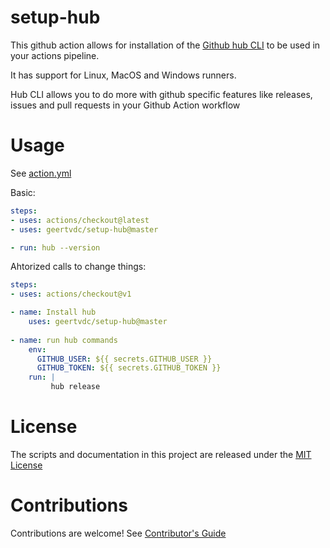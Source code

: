 # setup-hub

This github action allows for installation of the [Github hub CLI](https://github.com/github/hub) to be used in your actions pipeline.

It has support for Linux, MacOS and Windows runners.

Hub CLI allows you to do more with github specific features like releases, issues and pull requests in your Github Action workflow

# Usage

See [action.yml](action.yml)

Basic:
```yaml
steps:
- uses: actions/checkout@latest
- uses: geertvdc/setup-hub@master

- run: hub --version
```

Ahtorized calls to change things:
```yaml
steps:
- uses: actions/checkout@v1

- name: Install hub
    uses: geertvdc/setup-hub@master
    
- name: run hub commands
    env:
      GITHUB_USER: ${{ secrets.GITHUB_USER }}
      GITHUB_TOKEN: ${{ secrets.GITHUB_TOKEN }}
    run: |
         hub release
```

# License

The scripts and documentation in this project are released under the [MIT License](LICENSE)

# Contributions

Contributions are welcome!  See [Contributor's Guide](docs/contributors.md)
